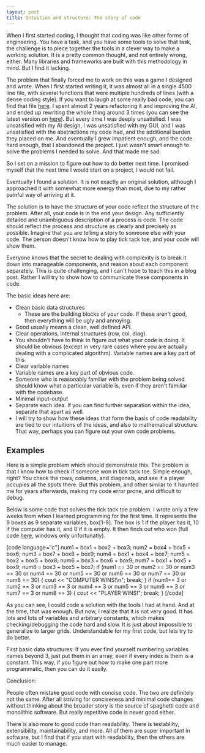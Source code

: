```yaml
---
layout: post
title: Intuition and structure: The story of code
---
```


When I first started coding, I thought that coding was like other forms of engineering. You have a task, and you have some tools to solve that task, the challenge is to piece together the tools in a clever way to make a working solution. It is a pretty common thought, and not entirely wrong, either. Many libraries and frameworks are built with this methodology in mind. But I find it lacking.

The problem that finally forced me to work on this was a game I designed and wrote. When I first started writing it, it was almost all in a single 4500 line file, with several functions that were multiple hundreds of lines (with a dense coding style). If you want to laugh at some really bad code, you can find that file [here](https://gist.github.com/weepingwillowben/9f180dda531aed3249836efe12351033). I spent almost 2 years refactoring it and improving the AI, and ended up rewriting the whole thing around 3 times (you can see the latest version on [here](https://github.com/weepingwillowben/qtwargame)). But every time I was deeply unsatisfied. I was unsatisfied with my AI design, I was unsatisfied with my GUI, and I was unsatisfied with the abstractions my code had, and the additional burden they placed on me. And eventually I grew impatient enough, and the code hard enough, that I abandoned the project. I just wasn't smart enough to solve the problems I needed to solve. And that made me sad.

So I set on a mission to figure out how to do better next time. I promised myself that the next time I would start on a project, I would not fail.

Eventually I found a solution. It is not exactly an original solution, although I approached it with somewhat more energy than most, due to my rather painful way of arriving at it.

The solution is to have the structure of your code reflect the structure of the problem. After all, your code is in the end your design. Any sufficiently detailed and unambiguous description of a process is code. The code should reflect the process and structure as clearly and precisely as possible. Imagine that you are telling a story to someone else with your code. The person doesn't know how to play tick tack toe, and your code will show them.

Everyone knows that the secret to dealing with complexity is to break it down into manageable components, and reason about each component separately. This is quite challenging, and I can't hope to teach this in a blog post. Rather I will try to show how to communicate these components in code.

The basic ideas here are:

* Clean basic data structures
 	* These are the building blocks of your code. If these aren't good, then everything will be ugly and annoying.
* Good usually means a clean, well defined API.</li>
* Clear operations, internal structures (row, col, diag)
* You shouldn't have to think to figure out what your code is doing. It should be obvious (except in very rare cases where you are actually dealing with a complicated algorithm). Variable names are a key part of this.
* Clear variable names
* Variable names are a key part of obvious code.</li>
* Someone who is reasonably familiar with the problem being solved should know what a particular variable is, even if they aren't familiar with the codebase.
* Minimal input-output
* Separate each idea. If you can find further separation within the idea, separate that apart as well.
* I will try to show how these ideas that form the basis of code readability are tied to our intuitions of the ideas, and also to mathematical structure. That way, perhaps you can figure out your own code problems.


## Examples

Here is a simple problem which should demonstrate this. The problem is that I know how to check if someone won in tick tack toe. Simple enough, right? You check the rows, columns, and diagonals, and see if a player occupies all the spots there. But this problem, and other similar to it haunted me for years afterwards, making my code error prone, and difficult to debug.

Below is some code that solves the tick tack toe problem. I wrote only a few weeks from when I learned programming for the first time. It represents the 9 boxes as 9 separate variables, box[1-9]. The box is 1 if the player has it, 10 if the computer has it, and 0 if it is empty. It then finds out who won (full code <a href="https://gist.github.com/weepingwillowben/8786b84688936e206408d71ae040c18e">here</a>, windows only unfortunatly).

[code language="c"]
    num1 = box1 + box2 + box3;
    num2 = box4 + box5 + box6;
    num3 = box7 + box8 + box9;
    num4 = box1 + box4 + box7;
    num5 = box2 + box5 + box8;
    num6 = box3 + box6 + box9;
    num7 = box1 + box5 + box9;
    num8 = box3 + box5 + box7;
    if (num1 == 30 or num2 == 30 or num3 == 30 or num4 == 30 or num5 == 30 or num6 == 30 or num7 == 30 or num8 == 30)
    {
    cout << "COMPUTER WINS!\n";
    break;
    }
    if (num1== 3 or num2 == 3 or num3 == 3 or num4 == 3 or num5 == 3 or num6 == 3 or num7 == 3 or num8 == 3)
    {
    cout << "PLAYER WINS!";
    break;
    }
[/code]

As you can see, I could code a solution with the tools I had at hand. And at the time, that was enough. But now, I realize that it is not very good. It has lots and lots of variables and arbitrary constants, which makes checking/debugging the code hard and slow. It is just about impossible to generalize to larger grids. Understandable for my first code, but lets try to do better.

First basic data structures. If you ever find yourself numbering variables names beyond 3, just put them in an array, even if every index is them is a constant. This way, if you figure out how to make one part more programmatic, then you can do it easily.


Conclusion:

People often mistake good code with concise code. The two are definitely not the same. After all striving for conciseness and minimal code changes without thinking about the broader story is the source of spaghetti code and monolithic software. But really repetitive code is never good either.

There is also more to good code than readability. There is testablilty, extensibility, maintainability, and more. All of them are super important in software, but I find that if you start with readability, then the others are much easier to manage.
